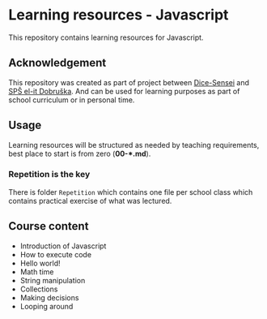 # Learning resources - Javascript

This repository contains learning resources for Javascript.

## Acknowledgement

This repository was created as part of project between [Dice-Sensei](https://github.com/Dice-Sensei) and [SPŠ el-it Dobruška](https://spselitdobruska.cz/). And can be used for learning purposes as part of school curriculum or in personal time.

## Usage

Learning resources will be structured as needed by teaching requirements, best place to start is from zero (**00-\*.md**).

### Repetition is the key

There is folder `Repetition` which contains one file per school class which contains practical exercise of what was lectured.

## Course content

- Introduction of Javascript
- How to execute code
- Hello world!
- Math time
- String manipulation
- Collections
- Making decisions
- Looping around
